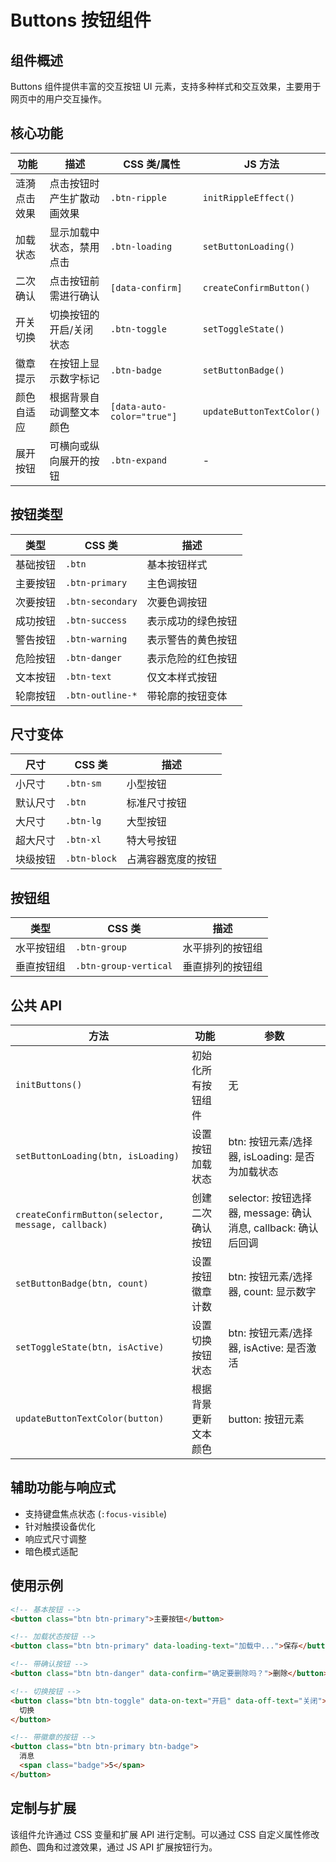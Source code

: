 # Buttons 按钮组件

## 组件概述

Buttons 组件提供丰富的交互按钮 UI 元素，支持多种样式和交互效果，主要用于网页中的用户交互操作。

## 核心功能

| 功能         | 描述                       | CSS 类/属性                | JS 方法                   |
| ------------ | -------------------------- | -------------------------- | ------------------------- |
| 涟漪点击效果 | 点击按钮时产生扩散动画效果 | `.btn-ripple`              | `initRippleEffect()`      |
| 加载状态     | 显示加载中状态，禁用点击   | `.btn-loading`             | `setButtonLoading()`      |
| 二次确认     | 点击按钮前需进行确认       | `[data-confirm]`           | `createConfirmButton()`   |
| 开关切换     | 切换按钮的开启/关闭状态    | `.btn-toggle`              | `setToggleState()`        |
| 徽章提示     | 在按钮上显示数字标记       | `.btn-badge`               | `setButtonBadge()`        |
| 颜色自适应   | 根据背景自动调整文本颜色   | `[data-auto-color="true"]` | `updateButtonTextColor()` |
| 展开按钮     | 可横向或纵向展开的按钮     | `.btn-expand`              | -                         |

## 按钮类型

| 类型     | CSS 类           | 描述               |
| -------- | ---------------- | ------------------ |
| 基础按钮 | `.btn`           | 基本按钮样式       |
| 主要按钮 | `.btn-primary`   | 主色调按钮         |
| 次要按钮 | `.btn-secondary` | 次要色调按钮       |
| 成功按钮 | `.btn-success`   | 表示成功的绿色按钮 |
| 警告按钮 | `.btn-warning`   | 表示警告的黄色按钮 |
| 危险按钮 | `.btn-danger`    | 表示危险的红色按钮 |
| 文本按钮 | `.btn-text`      | 仅文本样式按钮     |
| 轮廓按钮 | `.btn-outline-*` | 带轮廓的按钮变体   |

## 尺寸变体

| 尺寸     | CSS 类       | 描述               |
| -------- | ------------ | ------------------ |
| 小尺寸   | `.btn-sm`    | 小型按钮           |
| 默认尺寸 | `.btn`       | 标准尺寸按钮       |
| 大尺寸   | `.btn-lg`    | 大型按钮           |
| 超大尺寸 | `.btn-xl`    | 特大号按钮         |
| 块级按钮 | `.btn-block` | 占满容器宽度的按钮 |

## 按钮组

| 类型       | CSS 类                | 描述             |
| ---------- | --------------------- | ---------------- |
| 水平按钮组 | `.btn-group`          | 水平排列的按钮组 |
| 垂直按钮组 | `.btn-group-vertical` | 垂直排列的按钮组 |

## 公共 API

| 方法                                               | 功能                 | 参数                                                          |
| -------------------------------------------------- | -------------------- | ------------------------------------------------------------- |
| `initButtons()`                                    | 初始化所有按钮组件   | 无                                                            |
| `setButtonLoading(btn, isLoading)`                 | 设置按钮加载状态     | btn: 按钮元素/选择器, isLoading: 是否为加载状态               |
| `createConfirmButton(selector, message, callback)` | 创建二次确认按钮     | selector: 按钮选择器, message: 确认消息, callback: 确认后回调 |
| `setButtonBadge(btn, count)`                       | 设置按钮徽章计数     | btn: 按钮元素/选择器, count: 显示数字                         |
| `setToggleState(btn, isActive)`                    | 设置切换按钮状态     | btn: 按钮元素/选择器, isActive: 是否激活                      |
| `updateButtonTextColor(button)`                    | 根据背景更新文本颜色 | button: 按钮元素                                              |

## 辅助功能与响应式

- 支持键盘焦点状态 (`:focus-visible`)
- 针对触摸设备优化
- 响应式尺寸调整
- 暗色模式适配

## 使用示例

```html
<!-- 基本按钮 -->
<button class="btn btn-primary">主要按钮</button>

<!-- 加载状态按钮 -->
<button class="btn btn-primary" data-loading-text="加载中...">保存</button>

<!-- 带确认按钮 -->
<button class="btn btn-danger" data-confirm="确定要删除吗？">删除</button>

<!-- 切换按钮 -->
<button class="btn btn-toggle" data-on-text="开启" data-off-text="关闭">
  切换
</button>

<!-- 带徽章的按钮 -->
<button class="btn btn-primary btn-badge">
  消息
  <span class="badge">5</span>
</button>
```

## 定制与扩展

该组件允许通过 CSS 变量和扩展 API 进行定制。可以通过 CSS 自定义属性修改颜色、圆角和过渡效果，通过 JS API 扩展按钮行为。
